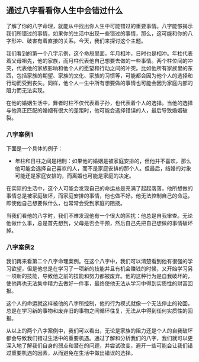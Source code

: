 ## 通过八字看看你人生中会错过什么

了解了你的八字命理，就能从中找出你人生中可能错过的重要事情。八字能够揭示我们所错过的事情，如果你的生活中出现一些错过的事情，那么，这可能和你的八字形冲、破害有着直接的关系。今天，我们来探讨这个主题。

我们看到的第一个八字示例，这个命局里面，年月相冲，日时也是相冲。年柱代表着父母祖先，他的家族，而月柱代表他自己想要去做的一些事情。两个柱位间的冲突，代表他的家族影响和他个人的愿望和行动之间的冲突。比如他所有家族里的东西，包括家族的期望、家族的文化、家族的习惯等，可能都会因为他个人的选择和行动而受到丧失。同样，他个人一生中所有想要做的事情也可能会因为家庭内部的阻力而无法实现。

在他的婚姻生活中，舞者时柱不仅代表着子孙，也代表着个人的选择。当他的选择与他真正匹配的婚姻有很大的差距时，他可能会选择错误的人，最后导致婚姻破裂。

### 八字案例1

下面是一个具体的例子：

* 年柱和日柱之间是相刑：如果他的婚姻是被家庭安排的，但他并不喜欢，那么他可能会选择自己喜欢的人，而不是家庭安排的那个人。但最后，结婚的对象可能还是家庭安排的，而离婚也可能是家庭的决定。

在实际的生活中，这个人可能会发现自己的命运总是充满了起起落落，他所想做的事情总是被家庭破坏，而家庭安排的事情，他也做不好。他无法控制自己的命运，即使他自己想要做什么，也常常会受到家庭的阻挠。

当我们看他的八字时，我们不难发现他有一个很大的困扰：他总是自我审查。无论他做什么事，总是首先想到，父母是否会干预，然后自己先把自己想做的事情破坏掉。

### 八字案例2

我们再来看第二个八字命理案例。在这个八字中，我们可以清楚看到他有很强的学习欲望，但是他总是在学习了一项新的技能并且有机会赚钱的时候，又开始学习另一项新的技能，导致他之前的技能和努力都被废弃。他的这种行为是自我破坏的，使他再也无法集中精力去做好一件事，最终使他无法从学习中得到实质性的财富回报。

这个人的命运就这样被他的八字所控制，他的行为模式就像一个无法停止的轮回，总是在学习新的事物和废弃旧的事物之间循环往复，无法从中得到任何实质性的回报。

从以上的两个八字案例中，我们可以看出，无论是家族的阻力还是个人的自我破坏都会导致我们错过生活中的重要机遇。通过了解和分析我们的八字，我们就可以更深入地了解我们自身的弱点和潜在的问题，并尝试改变，避开一些可能会让我们错过重要机遇的因素，从而避免在生活中做出错误的选择。